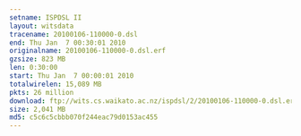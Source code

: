 ```yaml
---
setname: ISPDSL II
layout: witsdata
tracename: 20100106-110000-0.dsl
end: Thu Jan  7 00:30:01 2010
originalname: 20100106-110000-0.dsl.erf
gzsize: 823 MB
len: 0:30:00
start: Thu Jan  7 00:00:01 2010
totalwirelen: 15,089 MB
pkts: 26 million
download: ftp://wits.cs.waikato.ac.nz/ispdsl/2/20100106-110000-0.dsl.erf.gz
size: 2,041 MB
md5: c5c6c5cbbb070f244eac79d0153ac455
---
```

